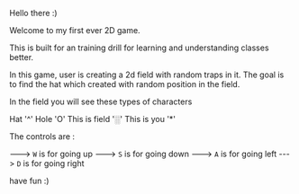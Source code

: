 Hello there :)

Welcome to my first ever 2D game.

This is built for an training drill for learning and understanding classes better.

In this game, user is creating a 2d field with random traps in it.
The goal is to find the hat which created with random position in the field.

In the field you will see these types of characters

 Hat  '^'
 Hole  'O'
 This is field '░'
 This is you  '*'


The controls are :

---> `W` is for going up
---> `S` is for going down
---> `A` is for going left
---> `D` is for going right

have fun :)

